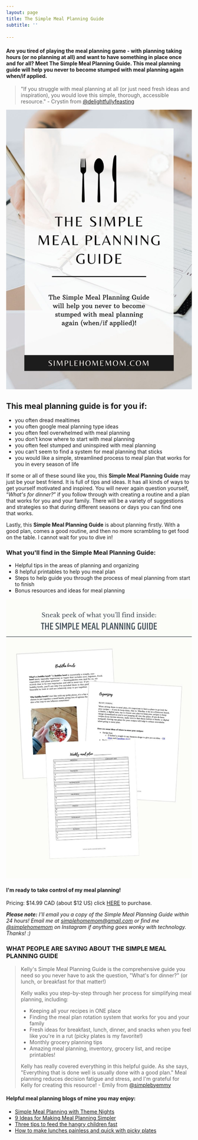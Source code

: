 ```yaml
---
layout: page
title: The Simple Meal Planning Guide
subtitle: ''

---
```

#### Are you tired of playing the meal planning game - with planning taking hours (or no planning at all) and want to have something in place once and for all? Meet The Simple Meal Planning Guide. This meal planning guide will help you never to become stumped with meal planning again when/if applied.

> "If you struggle with meal planning at all (or just need fresh ideas and inspiration), you would love this simple, thorough, accessible resource." - Crystin from [@delightfullyfeasting](www.instagram.com/delightfullyfeasting)

![](/uploads/the-simple-meal-planning-guide-shm-2.jpg "The Simple Meal Planning Guide SHM")

## This meal planning guide is for you if:

* you often dread mealtimes
* you often google meal planning type ideas
* you often feel overwhelmed with meal planning
* you don’t know where to start with meal planning
* you often feel stumped and uninspired with meal planning
* you can’t seem to find a system for meal planning that sticks
* you would like a simple, streamlined process to meal plan that works for you in every season of life

If some or all of these sound like you, this **Simple Meal Planning Guide** may just be your best friend. It is full of tips and ideas. It has all kinds of ways to get yourself motivated and inspired. You will never again question yourself, “_What's for dinner?_” if you follow through with creating a routine and a plan that works for you and your family. There will be a variety of suggestions and strategies so that during different seasons or days you can find one that works.

Lastly, this **Simple Meal Planning Guide** is about planning firstly. With a good plan, comes a good routine, and then no more scrambling to get food on the table. I cannot wait for you to dive in!

### What you'll find in the Simple Meal Planning Guide:

* Helpful tips in the areas of planning and organizing
* 8 helpful printables to help you meal plan
* Steps to help guide you through the process of meal planning from start to finish
* Bonus resources and ideas for meal planning

![A picture of the meal planning guide sheets.](/uploads/simple-meal-planning-guide.jpg "The Simple Meal Planning Guide Sneak Peek")

#### I'm ready to take control of my meal planning!

Pricing: $14.99 CAD (about $12 US) click [HERE](https://buy.stripe.com/4gwcOWa4KcOM3AI000) to purchase.

**_Please note:_** _I'll email you a copy of the Simple Meal Planning Guide within 24 hours! Email me at simplehomemom@gmail.com or find me_ [_@simplehomemom_](https://www.instagram.com/simplehomemom) _on Instagram if anything goes wonky with technology. Thanks! :)_

### WHAT PEOPLE ARE SAYING ABOUT THE SIMPLE MEAL PLANNING GUIDE

> Kelly's Simple Meal Planning Guide is the comprehensive guide you need so you never have to ask the question, "What's for dinner?" (or lunch, or breakfast for that matter!)
>
> Kelly walks you step-by-step through her process for simplifying meal planning, including:
>
> * Keeping all your recipes in ONE place
> * Finding the meal plan rotation system that works for you and your family
> * Fresh ideas for breakfast, lunch, dinner, and snacks when you feel like you're in a rut (picky plates is my favorite!)
> * Monthly grocery planning tips
> * Amazing meal planning, inventory, grocery list, and recipe printables!
>
> Kelly has really covered everything in this helpful guide. As she says, "Everything that is done well is usually done with a good plan." Meal planning reduces decision fatigue and stress, and I'm grateful for Kelly for creating this resource! - Emily from [@simplebyemmy](https://www.instagram.com/simplebyemmy/)

#### Helpful meal planning blogs of mine you may enjoy:

* [Simple Meal Planning with Theme Nights](https://www.simplehomemom.com/simple-meal-planning-with-theme-nights/)
* [9 Ideas for Making Meal Planning Simpler](https://www.simplehomemom.com/9-ideas-for-making-meal-planning-simpler/)
* [Three tips to feed the hangry children fast](https://www.simplehomemom.com/three-tips-to-feed-the/)
* [How to make lunches painless and quick with picky plates]()
